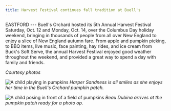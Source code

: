 ```yaml
---
title: Harvest Festival continues fall tradition at Buell's
---
```

EASTFORD --- Buell's Orchard hosted its 5th Annual Harvest Festival
Saturday, Oct. 12 and Monday, Oct. 14, over the Columbus Day holiday
weekend, bringing in thousands of people from all over New England to
enjoy a slice of New England autumn fare. From apple and pumpkin
picking, to BBQ items, live music, face painting, hay rides, and ice
cream from Buck's Soft Serve, the annual Harvest Festival enjoyed good
weather throughout the weekend, and provided a great way to spend a day
with family and friends.

*Courtesy photos*

![A child playing in pumpkins](/assets/images/33-3-buells-sandness.jpg)
*Harper Sandness is all smiles as she enjoys her time in the Buell's Orchard pumpkin patch.*

![A child posing in front of a field of pumpkins](/assets/images/33-3-buells-dubina.jpg)
*Beau Dubina arrives at the pumpkin patch ready for a photo op.*
